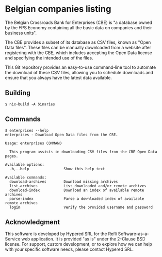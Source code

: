 # Belgian companies listing

The Belgian Crossroads Bank for Enterprises (CBE) is "a database owned by the
FPS Economy containing all the basic data on companies and their business
units".

The CBE provides a subset of its database as CSV files, known as "Open Data
files". These files can be manually downloaded from a website after registering
with the CBE, which includes accepting the Open Data license and specifying the
intended use of the files.

This Git repository provides an easy-to-use command-line tool to automate the
download of these CSV files, allowing you to schedule downloads and ensure that
you always have the latest data available.

## Building

```
$ nix-build -A binaries
```

## Commands

```
$ enterprises --help
enterprises - Download Open Data files from the CBE.

Usage: enterprises COMMAND

  This program assists in downloading CSV files from the CBE Open Data pages.

Available options:
  -h,--help                Show this help text

Available commands:
  download-archives        Download missing archives
  list-archives            List downloaded and/or remote archives
  download-index           Download an index of available remote archives
  parse-index              Parse a downloaded index of available remote archives
  login                    Verify the provided username and password
```

## Acknowledgment

This software is developed by Hypered SRL for the Refli Software-as-a-Service
web application. It is provided "as is" under the 2-Clause BSD license. For
support, custom development, or to explore how we can help with your specific
software needs, please contact Hypered SRL.
